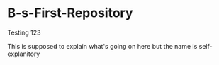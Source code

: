 # B-s-First-Repository
Testing 123

This is supposed to explain what's going on here but the name is self-explanitory